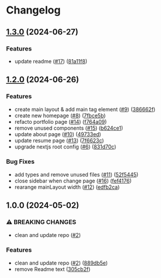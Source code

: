 # Changelog

## [1.3.0](https://github.com/Gmayer111/resume/compare/v1.2.0...v1.3.0) (2024-06-27)


### Features

* update readme ([#17](https://github.com/Gmayer111/resume/issues/17)) ([81a11f8](https://github.com/Gmayer111/resume/commit/81a11f8e329b7108ca3ca365a7e2854824f52a3e))

## [1.2.0](https://github.com/Gmayer111/resume/compare/v1.1.0...v1.2.0) (2024-06-26)


### Features

* create main layout & add main tag element ([#9](https://github.com/Gmayer111/resume/issues/9)) ([386662f](https://github.com/Gmayer111/resume/commit/386662fa86e551691e700092c700b35744ee659e))
* create new homepage ([#8](https://github.com/Gmayer111/resume/issues/8)) ([7fbce5b](https://github.com/Gmayer111/resume/commit/7fbce5b94a3c771faf1ce7a231abb19d7550d909))
* refacto portfolio page ([#14](https://github.com/Gmayer111/resume/issues/14)) ([f764a09](https://github.com/Gmayer111/resume/commit/f764a09fd69accd61aafae1c388091467043a4cb))
* remove unused components ([#15](https://github.com/Gmayer111/resume/issues/15)) ([b624ce1](https://github.com/Gmayer111/resume/commit/b624ce161003ccb0dd48d769cd53eafadb8f2b66))
* update about page ([#10](https://github.com/Gmayer111/resume/issues/10)) ([49733ed](https://github.com/Gmayer111/resume/commit/49733ed059e12455f967cdde40f8e1ce0215af4d))
* update resume page ([#13](https://github.com/Gmayer111/resume/issues/13)) ([7f6623c](https://github.com/Gmayer111/resume/commit/7f6623ca7d293de770c8a46dccde0e7a40360224))
* upgrade nextjs root config ([#6](https://github.com/Gmayer111/resume/issues/6)) ([831d70c](https://github.com/Gmayer111/resume/commit/831d70c4e3d73b2dcfd82d6c10834667f3a53c5e))


### Bug Fixes

* add types and remove unused files ([#11](https://github.com/Gmayer111/resume/issues/11)) ([52f5445](https://github.com/Gmayer111/resume/commit/52f5445c7f127633f8b2eb65c19c6f6eddeadde0))
* close sidebar when change page ([#16](https://github.com/Gmayer111/resume/issues/16)) ([fef4176](https://github.com/Gmayer111/resume/commit/fef4176f664f872ff950d5072e31dae89159f28c))
* rearange mainLayout width ([#12](https://github.com/Gmayer111/resume/issues/12)) ([edfb2ca](https://github.com/Gmayer111/resume/commit/edfb2ca06fee00b45dc5460ec715720170d02049))

## 1.0.0 (2024-05-02)


### ⚠ BREAKING CHANGES

* clean and update repo ([#2](https://github.com/Gmayer111/resume/issues/2))

### Features

* clean and update repo ([#2](https://github.com/Gmayer111/resume/issues/2)) ([889db5e](https://github.com/Gmayer111/resume/commit/889db5e66c4ee4ccb2b1a0520d3e3eb2230e4e3b))
* remove Readme text ([305cb2f](https://github.com/Gmayer111/resume/commit/305cb2fc7bbc1f3f54e0ceef36558a5fdecfe4bb))
